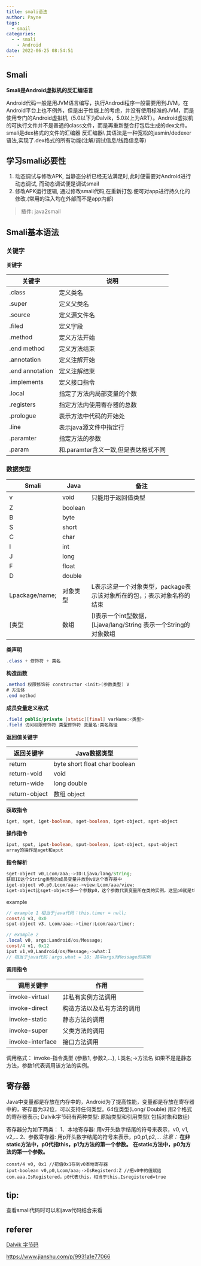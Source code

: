 ```yaml
---
title: smali语法
author: Payne
tags:
  - smail
categories:
  - - smali
    - Android
date: 2022-06-25 08:54:51
---
```


## Smali

**Smali是Android虚拟机的反汇编语言**

Android代码一般是用JVM语言编写，执行Androdi程序一般需要用到JVM，在Android平台上也不例外，但是出于性能上的考虑，并没有使用标准的JVM，而是使用专门的Android虚拟机（5.0以下为Dalvik，5.0以上为ART）。Android虚拟机的可执行文件并不是普通的class文件，而是再重新整合打包后生成的dex文件。smali是dex格式的文件的汇编器
反汇编器\ 其语法是一种宽松的jasmin/dedexer 语法,实现了.dex格式的所有功能(注解/调试信息/线路信息等)

## 学习smali必要性

1. 动态调试与修改APK, 当静态分析已经无法满足时,此时便需要对Android进行动态调试, 而动态调试便是调试smail
2. 修改APK运行逻辑, 通过修改smali代码,在重新打包.便可对app进行持久化的修改.(常用的注入均在外部而不是app内部)

> 插件: java2smail

## Smali基本语法

### 关键字

**关键字**

| 关键字          | 说明                                 |
| --------------- | ------------------------------------ |
| .class          | 定义类名                             |
| .super          | 定义父类名                           |
| .source         | 定义源文件名                         |
| .filed          | 定义字段                             |
| .method         | 定义方法开始                         |
| .end method     | 定义方法结束                         |
| .annotation     | 定义注解开始                         |
| .end annotation | 定义注解结束                         |
| .implements     | 定义接口指令                         |
| .local          | 指定了方法内局部变量的个数           |
| .registers      | 指定方法内使用寄存器的总数           |
| .prologue       | 表示方法中代码的开始处               |
| .line           | 表示java源文件中指定行               |
| .paramter       | 指定方法的参数                       |
| .param          | 和.paramter含义一致,但是表达格式不同 |

### 数据类型

| Smali          | Java     | 备注                                                         |
| -------------- | -------- | ------------------------------------------------------------ |
| v              | void     | 只能用于返回值类型                                           |
| Z              | boolean  |                                                              |
| B              | byte     |                                                              |
| S              | short    |                                                              |
| C              | char     |                                                              |
| I              | int      |                                                              |
| J              | long     |                                                              |
| F              | float    |                                                              |
| D              | double   |                                                              |
| Lpackage/name; | 对象类型 | L表示这是一个对象类型，package表示该对象所在的包，；表示对象名称的结束 |
| [类型          | 数组     | [I表示一个int型数据，[Ljava/lang/String 表示一个String的对象数组 |

**类声明**

```java
.class + 修饰符 + 类名
```

**构造函数**

```java
.method 权限修饰符 constructor <init>(参数类型) V
# 方法体
.end method
```

**成员变量定义格式**

```java
.field public/private [static][final] varName:<类型>
.field 访问权限修饰符 类型修饰符 变量名:类名路径
```

**返回值关键字**

| 返回关键字    | Java数据类型                  |
| ------------- | ----------------------------- |
| return        | byte short float char boolean |
| return-void   | void                          |
| return-wide   | long double                   |
| return-object | 数组 object                   |

**获取指令**

```java
iget, sget, iget-boolean, sget-boolean, iget-object, sget-object
```

**操作指令**

```java
iput, sput, iput-boolean, sput-boolean, iput-object, sput-object
array的操作是aget和aput
```

**指令解析**

```java
sget-object v0,Lcom/aaa;->ID:Ljava/lang/String;
获取ID这个String类型的成员变量并放到v0这个寄存器中
iget-object v0,p0,Lcom/aaa;->view:Lcom/aaa/view;
iget-object比sget-object多一个参数p0，这个参数代表变量所在类的实例。这里p0就是this
```

example

```java
// example 1 相当于java代码：this.timer = null;
const/4 v3, 0x0
sput-object v3, Lcom/aaa;->timer:Lcom/aaa/timer;

// example 2
.local v0, args:Landroid/os/Message;
const/4 v1, 0x12
iput v1,v0,Landroid/os/Message;->what:I
// 相当于java代码：args.what = 18; 其中args为Message的实例
```

**调用指令**

| 调用关键字       | 作用                       |
| ---------------- | -------------------------- |
| invoke-virtual   | 非私有实例方法调用         |
| invoke-direct    | 构造方法以及私有方法的调用 |
| invoke-static    | 静态方法的调用             |
| invoke-super     | 父类方法的调用             |
| invoke-interface | 接口方法调用               |

调用格式： invoke-指令类型 {参数1, 参数2,...}, L类名;->方法名 如果不是是静态方法，参数1代表调用该方法的实例。

## 寄存器

Java中变量都是存放在内存中的，Android为了提高性能，变量都是存放在寄存器中的，寄存器为32位，可以支持任何类型。64位类型(Long/ Double) 用2个格式的寄存器表示; Dalvik字节码有两种类型: 原始类型和引用类型(
包括对象和数组)

寄存器分为如下两类： 1、本地寄存器: 用v开头数字结尾的符号来表示，v0, v1, v2,... 2、参数寄存器: 用p开头数字结尾的符号来表示，p0,p1,p2,...
*注意：*
**在非static方法中，p0代指this，p1为方法的第一个参数。**
**在static方法中，p0为方法的第一个参数。**

```smali
const/4 v0, 0x1 //把值0x1存到v0本地寄存器
iput-boolean v0,p0,Lcom/aaa;->IsRegisterd:Z //把v0中的值赋给com.aaa.IsRegistered，p0代表this，相当于this.Isregistered=true
```

## tip:

查看smali代码时可以和java代码结合来看

## referer

[Dalvik 字节码](https://source.android.com/devices/tech/dalvik/dalvik-bytecode)

https://www.jianshu.com/p/9931a1e77066

